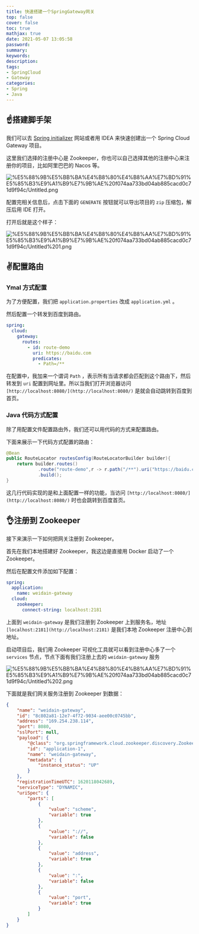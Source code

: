 ```yaml
---
title: 快速搭建一个SpringGateway网关
top: false
cover: false
toc: true
mathjax: true
date: 2021-05-07 13:05:58
password:
summary:
keywords:
description:
tags:
- SpringCloud
- Gateway
categories:
- Spring
- Java
---
```



## ☝️搭建脚手架

我们可以去 [Spring initializer](https://start.spring.io) 网站或者用 IDEA 来快速创建出一个 Spring Cloud Gateway 项目。

这里我们选择的注册中心是 Zookeeper，你也可以自己选择其他的注册中心来注册你的项目，比如阿里巴巴的 Nacos 等。

![%E5%88%9B%E5%BB%BA%E4%B8%80%E4%B8%AA%E7%BD%91%E5%85%B3%E9%A1%B9%E7%9B%AE%20f074aa733bd04ab885cacd0c71d9f94c/Untitled.png](http://cdn.mjava.top/blog/Untitled.png)

配置完相关信息后，点击下面的 `GENERATE` 按钮就可以导出项目的 `zip` 压缩包，解压后用 IDE 打开。

打开后就是这个样子：

![%E5%88%9B%E5%BB%BA%E4%B8%80%E4%B8%AA%E7%BD%91%E5%85%B3%E9%A1%B9%E7%9B%AE%20f074aa733bd04ab885cacd0c71d9f94c/Untitled%201.png](http://cdn.mjava.top/blog/Untitled%201.png)

## ✌️配置路由

### Ymal 方式配置

为了方便配置，我们把 `application.properties` 改成 `application.yml` 。

然后配置一个转发到百度到路由。

```yaml
spring:
  cloud:
    gateway:
      routes:
        - id: route-demo
          uri: https://baidu.com
          predicates:
            - Path=/**
```

在配置中，我加来一个谓词 `Path` ，表示所有当请求都会匹配到这个路由下，然后转发到 `uri` 配置到网址里。所以当我们打开浏览器访问 `[http://localhost:8080/](http://localhost:8080/)` 是就会自动跳转到百度到首页。

### Java 代码方式配置

除了用配置文件配置路由外，我们还可以用代码的方式来配置路由。

下面来展示一下代码方式配置的路由：

```java
@Bean
public RouteLocator routesConfig(RouteLocatorBuilder builder){
	return builder.routes()
			.route("route-demo",r -> r.path("/**").uri("https://baidu.com"))
			.build();
}
```

这几行代码实现的是和上面配置一样的功能，当访问 `[http://localhost:8080/](http://localhost:8080/)` 时也会跳转到百度首页。

## 👌注册到 Zookeeper

接下来演示一下如何把网关注册到 Zookeeper。

首先在我们本地搭建好 Zookeeper，我这边是直接用 Docker 启动了一个 Zookeeper。

然后在配置文件添加如下配置：

```yaml
spring:
  application:
    name: weidain-gateway
  cloud:
    zookeeper:
      connect-string: localhost:2181
```

上面到 `weidain-gateway` 是我们注册到 Zookeeper 上到服务名，地址 `[localhost:2181](http://localhost:2181)` 是我们本地 Zookeeper 注册中心到地址。

启动项目后，我们用 Zookeeper 可视化工具就可以看到注册中心多了一个 `services`  节点，节点下面有我们注册上去的 `weidain-gateway` 服务

![%E5%88%9B%E5%BB%BA%E4%B8%80%E4%B8%AA%E7%BD%91%E5%85%B3%E9%A1%B9%E7%9B%AE%20f074aa733bd04ab885cacd0c71d9f94c/Untitled%202.png](http://cdn.mjava.top/blog/Untitled%202.png)

下面就是我们网关服务注册到 Zookeeper 到数据：

```json
{
    "name": "weidain-gateway",
    "id": "8c802a81-12e7-4f72-9034-aee00c0745bb",
    "address": "169.254.238.114",
    "port": 8080,
    "sslPort": null,
    "payload": {
        "@class": "org.springframework.cloud.zookeeper.discovery.ZookeeperInstance",
        "id": "application-1",
        "name": "weidain-gateway",
        "metadata": {
            "instance_status": "UP"
        }
    },
    "registrationTimeUTC": 1620118042689,
    "serviceType": "DYNAMIC",
    "uriSpec": {
        "parts": [
            {
                "value": "scheme",
                "variable": true
            },
            {
                "value": "://",
                "variable": false
            },
            {
                "value": "address",
                "variable": true
            },
            {
                "value": ":",
                "variable": false
            },
            {
                "value": "port",
                "variable": true
            }
        ]
    }
}
```
